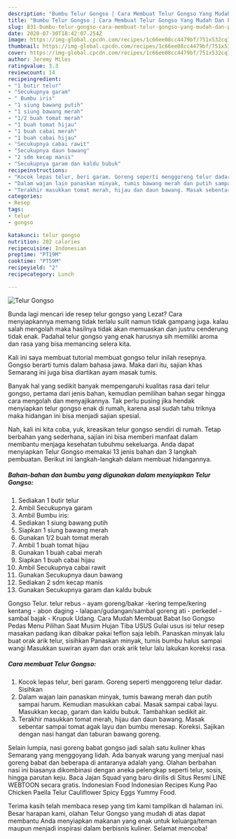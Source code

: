 ```yaml
---
description: "Bumbu Telur Gongso | Cara Membuat Telur Gongso Yang Mudah Dan Praktis"
title: "Bumbu Telur Gongso | Cara Membuat Telur Gongso Yang Mudah Dan Praktis"
slug: 831-bumbu-telur-gongso-cara-membuat-telur-gongso-yang-mudah-dan-praktis
date: 2020-07-30T18:42:07.254Z
image: https://img-global.cpcdn.com/recipes/1c66ee08cc4479bf/751x532cq70/telur-gongso-foto-resep-utama.jpg
thumbnail: https://img-global.cpcdn.com/recipes/1c66ee08cc4479bf/751x532cq70/telur-gongso-foto-resep-utama.jpg
cover: https://img-global.cpcdn.com/recipes/1c66ee08cc4479bf/751x532cq70/telur-gongso-foto-resep-utama.jpg
author: Jeremy Miles
ratingvalue: 3.3
reviewcount: 14
recipeingredient:
- "1 butir telur"
- "Secukupnya garam"
- " Bumbu iris"
- "1 siung bawang putih"
- "1 siung bawang merah"
- "1/2 buah tomat merah"
- "1 buah tomat hijau"
- "1 buah cabai merah"
- "1 buah cabai hijau"
- "Secukupnya cabai rawit"
- "Secukupnya daun bawang"
- "2 sdm kecap manis"
- "Secukupnya garam dan kaldu bubuk"
recipeinstructions:
- "Kocok lepas telur, beri garam. Goreng seperti menggoreng telur dadar. Sisihkan"
- "Dalam wajan lain panaskan minyak, tumis bawang merah dan putih sampai harum. Kemudian masukkan cabai. Masak sampai cabai layu. Masukkan kecap, garam dan kaldu bubuk. Tambahkan sedikit air."
- "Terakhir masukkan tomat merah, hijau dan daun bawang. Masak sebentar sampai tomat agak layu dan bumbu meresap. Koreksi. Sajikan dengan nasi hangat dan taburan bawang goreng."
categories:
- Resep
tags:
- telur
- gongso

katakunci: telur gongso 
nutrition: 202 calories
recipecuisine: Indonesian
preptime: "PT19M"
cooktime: "PT59M"
recipeyield: "2"
recipecategory: Lunch

---
```



![Telur Gongso](https://img-global.cpcdn.com/recipes/1c66ee08cc4479bf/751x532cq70/telur-gongso-foto-resep-utama.jpg)

Bunda lagi mencari ide resep telur gongso yang Lezat? Cara menyiapkannya memang tidak terlalu sulit namun tidak gampang juga. kalau salah mengolah maka hasilnya tidak akan memuaskan dan justru cenderung tidak enak. Padahal telur gongso yang enak harusnya sih memiliki aroma dan rasa yang bisa memancing selera kita.

Kali ini saya membuat tutorial membuat gongso telur inilah resepnya. Gongso berarti tumis dalam bahasa jawa. Maka dari itu, sajian khas Semarang ini juga bisa diartikan ayam masak tumis.

Banyak hal yang sedikit banyak mempengaruhi kualitas rasa dari telur gongso, pertama dari jenis bahan, kemudian pemilihan bahan segar hingga cara mengolah dan menyajikannya. Tak perlu pusing jika hendak menyiapkan telur gongso enak di rumah, karena asal sudah tahu triknya maka hidangan ini bisa menjadi sajian spesial.


Nah, kali ini kita coba, yuk, kreasikan telur gongso sendiri di rumah. Tetap berbahan yang sederhana, sajian ini bisa memberi manfaat dalam membantu menjaga kesehatan tubuhmu sekeluarga. Anda dapat menyiapkan Telur Gongso memakai 13 jenis bahan dan 3 langkah pembuatan. Berikut ini langkah-langkah dalam membuat hidangannya.

<!--inarticleads1-->

##### Bahan-bahan dan bumbu yang digunakan dalam menyiapkan Telur Gongso:

1. Sediakan 1 butir telur
1. Ambil Secukupnya garam
1. Ambil  Bumbu iris:
1. Sediakan 1 siung bawang putih
1. Siapkan 1 siung bawang merah
1. Gunakan 1/2 buah tomat merah
1. Ambil 1 buah tomat hijau
1. Gunakan 1 buah cabai merah
1. Siapkan 1 buah cabai hijau
1. Ambil Secukupnya cabai rawit
1. Gunakan Secukupnya daun bawang
1. Sediakan 2 sdm kecap manis
1. Gunakan Secukupnya garam dan kaldu bubuk


Gongso Telur. telur rebus - ayam goreng/bakar -kering tempe/kering kentang - abon daging - lalapan/gudangan/sambal goreng ati - perkedel - sambal bajak - Krupuk Udang. Cara Mudah Membuat Babat Iso Gongso Pedas Menu Pilihan Saat Musim Hujan Tiba USUS Gulai usus isi telur resep masakan padang ikan dibakar pakai teflon saja lebih. Panaskan minyak lalu buat orak arik telur, sisihkan Panaskan minyak, tumis bumbu halus sampai wangi Masukkan suwiran ayam dan orak arik telur lalu lakukan koreksi rasa. 

<!--inarticleads2-->

##### Cara membuat Telur Gongso:

1. Kocok lepas telur, beri garam. Goreng seperti menggoreng telur dadar. Sisihkan
1. Dalam wajan lain panaskan minyak, tumis bawang merah dan putih sampai harum. Kemudian masukkan cabai. Masak sampai cabai layu. Masukkan kecap, garam dan kaldu bubuk. Tambahkan sedikit air.
1. Terakhir masukkan tomat merah, hijau dan daun bawang. Masak sebentar sampai tomat agak layu dan bumbu meresap. Koreksi. Sajikan dengan nasi hangat dan taburan bawang goreng.


Selain lumpia, nasi goreng babat gongso jadi salah satu kuliner khas Semarang yang menggoyang lidah. Ada banyak warung yang menjual nasi goreng babat dan beberapa di antaranya adalah yang. Olahan berbahan nasi ini biasanya dikombinasi dengan aneka pelengkap seperti telur, sosis, hingga parutan keju. Baca Jajan Squad yang baru dirilis di Situs Resmi LINE WEBTOON secara gratis. Indonesian Food Indonesian Recipes Kung Pao Chicken Paella Telur Cauliflower Spicy Eggs Yummy Food. 

Terima kasih telah membaca resep yang tim kami tampilkan di halaman ini. Besar harapan kami, olahan Telur Gongso yang mudah di atas dapat membantu Anda menyiapkan makanan yang enak untuk keluarga/teman maupun menjadi inspirasi dalam berbisnis kuliner. Selamat mencoba!
